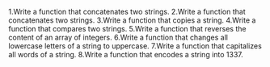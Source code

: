1.Write a function that concatenates two strings.
2.Write a function that concatenates two strings.
3.Write a function that copies a string.
4.Write a function that compares two strings.
5.Write a function that reverses the content of an array of integers.
6.Write a function that changes all lowercase letters of a string to uppercase.
7.Write a function that capitalizes all words of a string.
8.Write a function that encodes a string into 1337.
